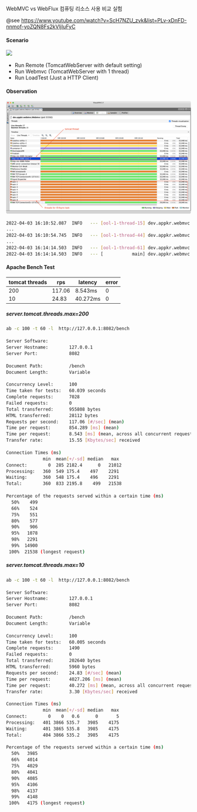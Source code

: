 WebMVC vs WebFlux 컴퓨팅 리소스 사용 비교 실험

@see https://www.youtube.com/watch?v=ScH7NZU_zvk&list=PLv-xDnFD-nnmof-yoZQN8Fs2kVljIuFyC

#### Scenario

![](https://plantuml-server.kkeisuke.dev/svg/ZP8_JmCn3CNtV0gFT3YrATkfGiU0458dMec5nPTON4GkgH9VfIvyTfnh-HELWIr-yVlbsKgN6HDFerVg80Tdt043mpQYtLDcm0nOtRnGFnvDqVjAVwOnCXNTLFfJO4e1_OxIqPcvmIg5qDm1jc0IeRZqQWKyoDbc5GeckRU15S3EZPF_wZ0nc2ab4kgKAML5mK9fF-Fw5XuVzh1C9VUD_X3BegPTiW-I8GP_0WqSHuDyUVk71z0Nelacbjcqo1KEWF6Tic0o6Qah-wPfYb_2wBznwt_ZViFMPzWhs5Rc2DRJDQQxpwTm5MWf33ipRcLVcwRiQovK9tto0pu1.svg)

- Run Remote (TomcatWebServer with default setting)
- Run Webmvc (TomcatWebServer with 1 thread)
- Run LoadTest (Just a HTTP Client)

#### Observation

![](docs/visualvm.png)

```bash
2022-04-03 16:10:52.087  INFO   --- [ool-1-thread-15] dev.appkr.webmvc.LoadTest                : Thread ready: 15
...
2022-04-03 16:10:54.745  INFO   --- [ool-1-thread-44] dev.appkr.webmvc.LoadTest                : Response: 44/remote1/remote2/internalService, Elapsed: 2.616022063
...
2022-04-03 16:14:14.503  INFO   --- [ool-1-thread-61] dev.appkr.webmvc.LoadTest                : Response: 61/remote1/remote2/internalService, Elapsed: 202.381099517
2022-04-03 16:14:14.503  INFO   --- [           main] dev.appkr.webmvc.LoadTest                : Total: 202.381099517
```

#### Apache Bench Test

tomcat threads|rps|latency|error
---|---|---|---
200|117.06|8.543ms|0
10|24.83|40.272ms|0

##### server.tomcat.threads.max=200

```bash
ab -c 100 -t 60 -l  http://127.0.0.1:8082/bench

Server Software:
Server Hostname:        127.0.0.1
Server Port:            8082

Document Path:          /bench
Document Length:        Variable

Concurrency Level:      100
Time taken for tests:   60.039 seconds
Complete requests:      7028
Failed requests:        0
Total transferred:      955808 bytes
HTML transferred:       28112 bytes
Requests per second:    117.06 [#/sec] (mean)
Time per request:       854.289 [ms] (mean)
Time per request:       8.543 [ms] (mean, across all concurrent requests)
Transfer rate:          15.55 [Kbytes/sec] received

Connection Times (ms)
              min  mean[+/-sd] median   max
Connect:        0  285 2182.4      0   21012
Processing:   360  549 175.4    497    2291
Waiting:      360  548 175.4    496    2291
Total:        360  833 2195.8    499   21538

Percentage of the requests served within a certain time (ms)
  50%    499
  66%    524
  75%    551
  80%    577
  90%    906
  95%   1078
  98%   2291
  99%  14900
 100%  21538 (longest request)
```

##### server.tomcat.threads.max=10

```bash
ab -c 100 -t 60 -l  http://127.0.0.1:8082/bench

Server Software:
Server Hostname:        127.0.0.1
Server Port:            8082

Document Path:          /bench
Document Length:        Variable

Concurrency Level:      100
Time taken for tests:   60.005 seconds
Complete requests:      1490
Failed requests:        0
Total transferred:      202640 bytes
HTML transferred:       5960 bytes
Requests per second:    24.83 [#/sec] (mean)
Time per request:       4027.206 [ms] (mean)
Time per request:       40.272 [ms] (mean, across all concurrent requests)
Transfer rate:          3.30 [Kbytes/sec] received

Connection Times (ms)
              min  mean[+/-sd] median   max
Connect:        0    0   0.6      0       5
Processing:   401 3866 535.7   3985    4175
Waiting:      401 3865 535.8   3985    4175
Total:        404 3866 535.2   3985    4175

Percentage of the requests served within a certain time (ms)
  50%   3985
  66%   4014
  75%   4029
  80%   4041
  90%   4085
  95%   4106
  98%   4137
  99%   4148
 100%   4175 (longest request)
```